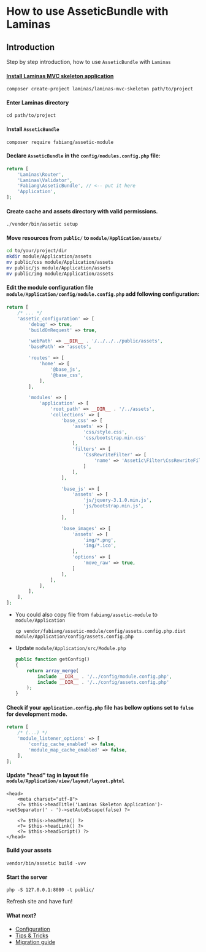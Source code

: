 # How to use AsseticBundle with Laminas
## Introduction
Step by step introduction, how to use `AsseticBundle` with `Laminas`

#### [Install Laminas MVC skeleton application](https://github.com/laminas/laminas-mvc-skeleton)
```
composer create-project laminas/laminas-mvc-skeleton path/to/project
```

#### Enter Laminas directory
```
cd path/to/project
```

#### Install `AsseticBundle`
```
composer require fabiang/assetic-module
```

#### Declare `AsseticBundle` in the `config/modules.config.php` file:
```php
return [
    'Laminas\Router',
    'Laminas\Validator',
    'Fabiang\AsseticBundle', // <-- put it here
    'Application',
];
```

#### Create cache and assets directory with valid permissions.
```
./vendor/bin/assetic setup
```

#### Move resources from `public/` to `module/Application/assets/`
```bash
cd to/your/project/dir
mkdir module/Application/assets
mv public/css module/Application/assets
mv public/js module/Application/assets
mv public/img module/Application/assets
```

#### Edit the module configuration file `module/Application/config/module.config.php` add following configuration:

```php
return [
    /* ... */
    'assetic_configuration' => [
        'debug' => true,
        'buildOnRequest' => true,

        'webPath' => __DIR__ . '/../../../public/assets',
        'basePath' => 'assets',

        'routes' => [
            'home' => [
                '@base_js',
                '@base_css',
            ],
        ],

        'modules' => [
            'application' => [
                'root_path' => __DIR__ . '/../assets',
                'collections' => [
                    'base_css' => [
                        'assets' => [
                            'css/style.css',
                            'css/bootstrap.min.css'
                        ],
                        'filters' => [
                            'CssRewriteFilter' => [
                                'name' => 'Assetic\Filter\CssRewriteFilter'
                            ]
                        ],
                    ],

                    'base_js' => [
                        'assets' => [
                            'js/jquery-3.1.0.min.js',
                            'js/bootstrap.min.js',
                        ]
                    ],

                    'base_images' => [
                        'assets' => [
                            'img/*.png',
                            'img/*.ico',
                        ],
                        'options' => [
                            'move_raw' => true,
                        ]
                    ],
                ],
            ],
        ],
    ],
];
```

- You could also copy file from `fabiang/assetic-module` to `module/Application`
  ```
  cp vendor/fabiang/assetic-module/config/assets.config.php.dist module/Application/config/assets.config.php
  ```
- Update `module/Application/src/Module.php`
  ```php
  public function getConfig()
  {
      return array_merge(
          include __DIR__ . '/../config/module.config.php',
          include __DIR__ . '/../config/assets.config.php'
      );
  }
  ```

#### Check if your `application.config.php` file has bellow options set to `false` for development mode.
```php
return [
    /* (...) */
    'module_listener_options' => [
        'config_cache_enabled' => false,
        'module_map_cache_enabled' => false,
    ],
];
```

#### Update "head" tag in layout file `module/Application/view/layout/layout.phtml`
```
<head>
    <meta charset="utf-8">
    <?= $this->headTitle('Laminas Skeleton Application')->setSeparator(' - ')->setAutoEscape(false) ?>

    <?= $this->headMeta() ?>
    <?= $this->headLink() ?>
    <?= $this->headScript() ?>
</head>
```

#### Build your assets
```
vendor/bin/assetic build -vvv
```

#### Start the server
```
php -S 127.0.0.1:8080 -t public/
```

Refresh site and have fun!


#### What next?
- [Configuration](https://github.com/fabiang/assetic-module/blob/master/docs/config.md)
- [Tips & Tricks](https://github.com/fabiang/assetic-module/blob/master/docs/tips.md)
- [Migration guide](https://github.com/fabiang/assetic-module/blob/master/docs/migration.md)